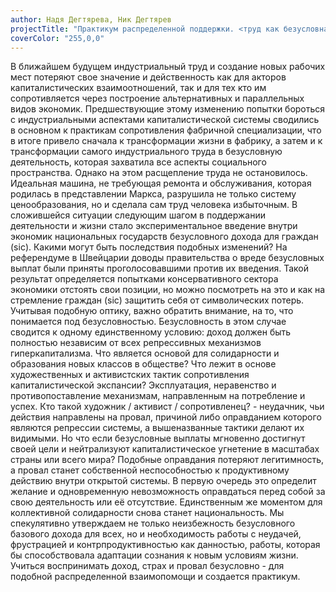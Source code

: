 ```yaml
---
author: Надя Дегтярева, Ник Дегтярев
projectTitle: "Практикум распределенной поддержки. <труд как безусловная деятельность, безусловный достаток как травма>"
coverColor: "255,0,0"
--- 
```


В ближайшем будущем индустриальный труд и создание новых рабочих мест потеряют свое значение и действенность как для акторов капиталистических взаимоотношений, так и для тех кто им сопротивляется через построение альтернативных и параллельных видов экономик. Предшествующие этому изменению попытки бороться с индустриальными аспектами капиталистической системы сводились в основном к практикам сопротивления фабричной специализации, что в итоге привело сначала к трансформации жизни в фабрику, а затем и к трансформации самого индустриального труда в безусловную деятельность, которая захватила все аспекты социального пространства. Однако на этом расщепление труда не остановилось. Идеальная машина, не требующая ремонта и обслуживания, которая родилась в представлении Маркса, разрушила не только систему ценообразования, но и сделала сам труд человека избыточным. В сложившейся ситуации следующим шагом в поддержании деятельности и жизни стало экспериментальное введение внутри экономик национальных государств безусловного дохода для граждан (sic).
Какими могут быть последствия подобных изменений? На референдуме в Швейцарии доводы правительства о вреде безусловных выплат были приняты проголосовавшими против их введения. Такой результат определяется попытками консервативного сектора экономики отстоять свои позиции, но можно посмотреть на это и как на стремление граждан (sic) защитить себя от символических потерь. Учитывая подобную оптику, важно обратить внимание, на то, что понимается под безусловностью. Безусловность в этом случае сводится к одному единственному условию: доход должен быть полностью независим от всех репрессивных механизмов гиперкапитализма.
Что является основой для солидарности и образования новых классов в обществе? Что лежит в основе художественных и активистских тактик сопротивления капиталистической экспансии? Эксплуатация, неравенство и противопоставление механизмам, направленным на потребление и успех. Кто такой художник / активист / сопротивленец? - неудачник, чьи действия направлены на провал, причиной либо оправданием которого являются репрессии системы, а вышеназванные тактики делают их видимыми. Но что если безусловные выплаты мгновенно достигнут своей цели и нейтрализуют капиталистическое угнетение в масштабах страны или всего мира? Подобные оправдания потеряют легитимность, а провал станет собственной неспособностью к продуктивному действию внутри открытой системы. В первую очередь это определит желание и одновременную невозможность оправдаться перед собой за свою деятельность или её отсутствие. Единственным же моментом для коллективной солидарности снова станет национальность.
Мы спекулятивно утверждаем не только неизбежность безусловного базового дохода для всех, но и необходимость работы с неудачей, фрустрацией и контрпродуктивностью как данностью, работы, которая бы способствовала адаптации сознания к новым условиям жизни. Учиться воспринимать доход, страх и провал безусловно - для подобной распределенной взаимопомощи и создается практикум.
